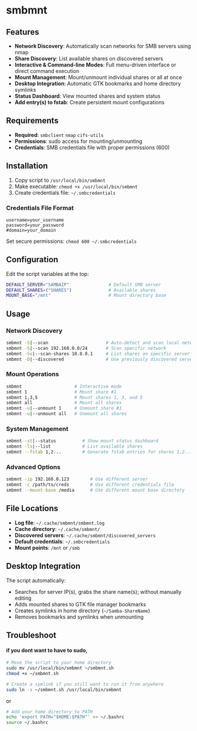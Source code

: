 # smbmnt
## Features

- **Network Discovery**: Automatically scan networks for SMB servers using nmap
- **Share Discovery**: List available shares on discovered servers
- **Interactive & Command-line Modes**: Full menu-driven interface or direct command execution
- **Mount Management**: Mount/unmount individual shares or all at once
- **Desktop Integration**: Automatic GTK bookmarks and home directory symlinks
- **Status Dashboard**: View mounted shares and system status
- **Add entry(s) to fstab**: Create persistent mount configurations


## Requirements

- **Required**: `smbclient` `nmap` `cifs-utils`
- **Permissions**: sudo access for mounting/unmounting
- **Credentials**: SMB credentials file with proper permissions (600)

## Installation

1. Copy script to `/usr/local/bin/smbmnt`
2. Make executable: `chmod +x /usr/local/bin/smbmnt`
3. Create credentials file: `~/.smbcredentials`

### Credentials File Format

```
username=your_username
password=your_password
#domain=your_domain
```

Set secure permissions: `chmod 600 ~/.smbcredentials`

## Configuration

Edit the script variables at the top:

```bash
DEFAULT_SERVER="SAMBAIP"               # Default SMB server
DEFAULT_SHARES=("SHARES")              # Available shares
MOUNT_BASE="/mnt"                      # Mount directory base
```

## Usage

### Network Discovery
```bash
smbmnt -S|--scan                      # Auto-detect and scan local network
smbmnt -S|--scan 192.168.0.0/24       # Scan specific network
smbmnt -Ss|--scan-shares 10.8.0.1     # List shares on specific server
smbmnt -D|--discovered                # Use previously discovered servers
```

### Mount Operations
```bash
smbmnt                    # Interactive mode
smbmnt 1                  # Mount share #1
smbmnt 1,3,5              # Mount shares 1, 3, and 5
smbmnt all                # Mount all shares
smbmnt -u|--unmount 1     # Unmount share #1
smbmnt -u|--unmount all   # Unmount all shares
```

### System Management
```bash
smbmnt -st|--status          # Show mount status dashboard
smbmnt -ls|--list            # List available shares
smbmnt --fstab 1,2...        # Generate fstab entries for shares 1,2...
```

### Advanced Options
```bash
smbmnt -ip 192.168.0.123        # Use different server
smbmnt -c /path/to/creds        # Use different credentials file
smbmnt --mount-base /media      # Use different mount base directory
```

## File Locations

- **Log file**: `~/.cache/smbmnt/smbmnt.log`
- **Cache directory**: `~/.cache/smbmnt/`
- **Discovered servers**: `~/.cache/smbmnt/discovered_servers`
- **Default credentials**: `~/.smbcredentials`
- **Mount points**: `/mnt` or `/smb`

## Desktop Integration

The script automatically:
- Searches for server IP(s), grabs the share name(s); without manually editing 
- Adds mounted shares to GTK file manager bookmarks
- Creates symlinks in home directory (`~/Samba-ShareName`)
- Removes bookmarks and symlinks when unmounting

## Troubleshoot

#### if you dont want to have to sudo,
```bash
# Move the script to your home directory
sudo mv /usr/local/bin/smbmnt ~/smbmnt.sh
chmod +x ~/smbmnt.sh

# Create a symlink if you still want to run it from anywhere
sudo ln -s ~/smbmnt.sh /usr/local/bin/smbmnt
```
or
```bash
# Add your home directory to PATH
echo 'export PATH="$HOME:$PATH"' >> ~/.bashrc
source ~/.bashrc
```
